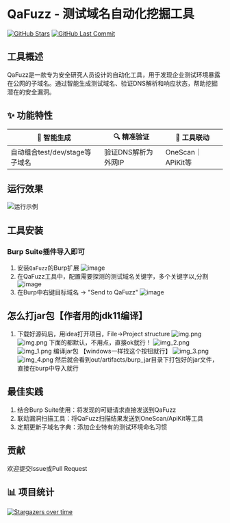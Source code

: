 # QaFuzz - 测试域名自动化挖掘工具

[![GitHub Stars](https://img.shields.io/github/stars/darkfiv/QaFuzz?style=for-the-badge)](https://github.com/darkfiv/QaFuzz/stargazers)
[![GitHub Last Commit](https://img.shields.io/github/last-commit/darkfiv/QaFuzz?style=for-the-badge)](https://github.com/darkfiv/QaFuzz/commits/main)


## 工具概述
QaFuzz是一款专为安全研究人员设计的自动化工具，用于发现企业测试环境暴露在公网的子域名。通过智能生成测试域名、验证DNS解析和响应状态，帮助挖掘潜在的安全漏洞。

## ✨ 功能特性

<div align="center">

| 🎯 智能生成 | 🔍 精准验证 | 🤝 工具联动 |
|------------|------------|------------|
| 自动组合test/dev/stage等子域名 | 验证DNS解析为外网IP | OneScan｜APiKit等 |


</div>



## 运行效果
![运行示例](/img/vuln1.png)  <!-- 请将截图保存至此路径 -->

## 工具安装
### Burp Suite插件导入即可
1. 安装`QaFuzz`的Burp扩展
   ![image](https://github.com/user-attachments/assets/0d5794ab-c842-4255-bcfd-dc4c2e70c558)
2. 在QaFuzz工具中，配置需要探测的测试域名关键字，多个关键字以,分割
   ![image](https://github.com/user-attachments/assets/3aa1b50d-fe80-4a2c-9d92-bd4576f4c701)
3. 在Burp中右键目标域名 → "Send to QaFuzz"
   ![image](https://github.com/user-attachments/assets/e91f016c-b8b3-452f-9983-4d583864cbdc)

## 怎么打jar包【作者用的jdk11编译】
1. 下载好源码后，用idea打开项目，File->Project structure
![img.png](img/img.png)
![img.png](img.png)
下面的都默认，不用点，直接ok就行！
![img_2.png](img_2.png)
![img_1.png](img_1.png)
编译jar包 【windows一样找这个按钮就行】
![img_3.png](img_3.png)
![img_4.png](img_4.png)
然后就会看到out/artifacts/burp_jar目录下打包好的jar文件，直接在burp中导入就行
## 最佳实践
1. 结合Burp Suite使用：将发现的可疑请求直接发送到QaFuzz
2. 联动漏洞扫描工具：将QaFuzz扫描结果发送到OneScan/ApiKit等工具
3. 定期更新子域名字典：添加企业特有的测试环境命名习惯

## 贡献
欢迎提交Issue或Pull Request


## 📊 项目统计
[![Stargazers over time](https://starchart.cc/darkfiv/QaFuzz.svg)](https://starchart.cc/darkfiv/QaFuzz.svg)
